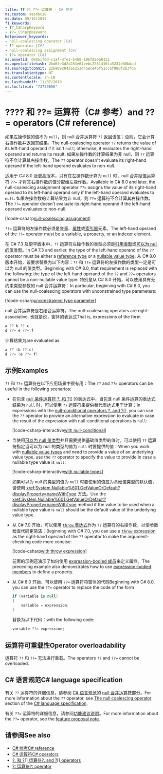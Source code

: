 ```yaml
---
title: ?? 和 ??= 运算符 - C# 参考
ms.custom: seodec18
ms.date: 09/10/2019
f1_keywords:
- ??_CSharpKeyword
- ??=_CSharpKeyword
helpviewer_keywords:
- null-coalescing operator [C#]
- ?? operator [C#]
- null-coalescing assignment [C#]
- ??= operator [C#]
ms.assetid: 088b1f0d-c1af-4fe1-b4b8-196fd5ea9132
ms.openlocfilehash: 2bd6fe3d2d283e64eebc2251416fa5234e30bdad
ms.sourcegitcommit: 22be09204266253d45ece46f51cc6f080f2b3fd6
ms.translationtype: HT
ms.contentlocale: zh-CN
ms.lasthandoff: 11/07/2019
ms.locfileid: "73739656"
---
```

# <a name="-and--operators-c-reference"></a><span data-ttu-id="4f732-103">??</span><span class="sxs-lookup"><span data-stu-id="4f732-103">??</span></span> <span data-ttu-id="4f732-104">和 ??= 运算符（C# 参考）</span><span class="sxs-lookup"><span data-stu-id="4f732-104">and ??= operators (C# reference)</span></span>

<span data-ttu-id="4f732-105">如果左操作数的值不为 `null`，则 null 合并运算符 `??` 返回该值；否则，它会计算右操作数并返回其结果。</span><span class="sxs-lookup"><span data-stu-id="4f732-105">The null-coalescing operator `??` returns the value of its left-hand operand if it isn't `null`; otherwise, it evaluates the right-hand operand and returns its result.</span></span> <span data-ttu-id="4f732-106">如果左操作数的计算结果为非 null，则 `??` 运算符不会计算其右操作数。</span><span class="sxs-lookup"><span data-stu-id="4f732-106">The `??` operator doesn't evaluate its right-hand operand if the left-hand operand evaluates to non-null.</span></span>

<span data-ttu-id="4f732-107">适用于 C# 8.0 及更高版本，只有在左操作数计算为 `null` 时，null 合并赋值运算符 `??=` 才将其右操作数的值分配给左操作数。</span><span class="sxs-lookup"><span data-stu-id="4f732-107">Available in C# 8.0 and later, the null-coalescing assignment operator `??=` assigns the value of its right-hand operand to its left-hand operand only if the left-hand operand evaluates to `null`.</span></span> <span data-ttu-id="4f732-108">如果左操作数的计算结果为非 null，则 `??=` 运算符不会计算其右操作数。</span><span class="sxs-lookup"><span data-stu-id="4f732-108">The `??=` operator doesn't evaluate its right-hand operand if the left-hand operand evaluates to non-null.</span></span>

[!code-csharp[null-coalescing assignment](~/samples/csharp/language-reference/operators/NullCoalescingOperator.cs#Assignment)]

<span data-ttu-id="4f732-109">`??=` 运算符的左操作数必须是变量、[属性](../../programming-guide/classes-and-structs/properties.md)或[索引器](../../programming-guide/indexers/index.md)元素。</span><span class="sxs-lookup"><span data-stu-id="4f732-109">The left-hand operand of the `??=` operator must be a variable, a [property](../../programming-guide/classes-and-structs/properties.md), or an [indexer](../../programming-guide/indexers/index.md) element.</span></span>

<span data-ttu-id="4f732-110">在 C# 7.3 及更早版本中，`??` 运算符左操作数的类型必须是[引用类型](../keywords/reference-types.md)或[可以为 null 的值类型](../builtin-types/nullable-value-types.md)。</span><span class="sxs-lookup"><span data-stu-id="4f732-110">In C# 7.3 and earlier, the type of the left-hand operand of the `??` operator must be either a [reference type](../keywords/reference-types.md) or a [nullable value type](../builtin-types/nullable-value-types.md).</span></span> <span data-ttu-id="4f732-111">从 C# 8.0 版本开始，该要求替换为以下内容：`??` 和 `??=` 运算符的左操作数的类型一定是可以为 null 的值类型。</span><span class="sxs-lookup"><span data-stu-id="4f732-111">Beginning with C# 8.0, that requirement is replaced with the following: the type of the left-hand operand of the `??` and `??=` operators cannot be a non-nullable value type.</span></span> <span data-ttu-id="4f732-112">特别是从 C# 8.0 开始，可以使用具有无约束类型参数的 null 合并运算符：</span><span class="sxs-lookup"><span data-stu-id="4f732-112">In particular, beginning with C# 8.0, you can use the null-coalescing operators with unconstrained type parameters:</span></span>

[!code-csharp[unconstrained type parameter](~/samples/csharp/language-reference/operators/NullCoalescingOperator.cs#UnconstrainedType)]

<span data-ttu-id="4f732-113">null 合并运算符是右结合运算符。</span><span class="sxs-lookup"><span data-stu-id="4f732-113">The null-coalescing operators are right-associative.</span></span> <span data-ttu-id="4f732-114">也就是说，窗体的表达式</span><span class="sxs-lookup"><span data-stu-id="4f732-114">That is, expressions of the form</span></span>

```csharp
a ?? b ?? c
d ??= e ??= f
```

<span data-ttu-id="4f732-115">计算结果为</span><span class="sxs-lookup"><span data-stu-id="4f732-115">are evaluated as</span></span>

```csharp
a ?? (b ?? c)
d ??= (e ??= f)
```

## <a name="examples"></a><span data-ttu-id="4f732-116">示例</span><span class="sxs-lookup"><span data-stu-id="4f732-116">Examples</span></span>

<span data-ttu-id="4f732-117">`??` 和 `??=` 运算符在以下应用场景中很有用：</span><span class="sxs-lookup"><span data-stu-id="4f732-117">The `??` and `??=` operators can be useful in the following scenarios:</span></span>

- <span data-ttu-id="4f732-118">在包含 [null 条件运算符 ?. 和 ?[]](member-access-operators.md#null-conditional-operators--and-) 的表达式中，当包含 null 条件运算的表达式结果为 `null` 时，可以使用 `??` 运算符来提供替代表达式用于计算：</span><span class="sxs-lookup"><span data-stu-id="4f732-118">In expressions with the [null-conditional operators ?. and ?[]](member-access-operators.md#null-conditional-operators--and-), you can use the `??` operator to provide an alternative expression to evaluate in case the result of the expression with null-conditional operations is `null`:</span></span>

  [!code-csharp-interactive[with null-conditional](~/samples/csharp/language-reference/operators/NullCoalescingOperator.cs#WithNullConditional)]

- <span data-ttu-id="4f732-119">当使用[可以为 null 值类型](../builtin-types/nullable-value-types.md)并且需要提供基础值类型的值时，可以使用 `??` 运算符指定当可以为 null 的类型的值为 `null` 时要提供的值：</span><span class="sxs-lookup"><span data-stu-id="4f732-119">When you work with [nullable value types](../builtin-types/nullable-value-types.md) and need to provide a value of an underlying value type, use the `??` operator to specify the value to provide in case a nullable type value is `null`:</span></span>

  [!code-csharp-interactive[with nullable types](~/samples/csharp/language-reference/operators/NullCoalescingOperator.cs#WithNullableTypes)]

  <span data-ttu-id="4f732-120">如果可以为 null 的类型的值为 `null` 时要使用的值应为基础值类型的默认值，请使用 <xref:System.Nullable%601.GetValueOrDefault?displayProperty=nameWithType> 方法。</span><span class="sxs-lookup"><span data-stu-id="4f732-120">Use the <xref:System.Nullable%601.GetValueOrDefault?displayProperty=nameWithType> method if the value to be used when a nullable type value is `null` should be the default value of the underlying value type.</span></span>

- <span data-ttu-id="4f732-121">从 C# 7.0 开始，可以使用 [`throw` 表达式](../keywords/throw.md#the-throw-expression)作为 `??` 运算符的右操作数，以使参数检查代码更简洁：</span><span class="sxs-lookup"><span data-stu-id="4f732-121">Beginning with C# 7.0, you can use a [`throw` expression](../keywords/throw.md#the-throw-expression) as the right-hand operand of the `??` operator to make the argument-checking code more concise:</span></span>

  [!code-csharp[with throw expression](~/samples/csharp/language-reference/operators/NullCoalescingOperator.cs#WithThrowExpression)]

  <span data-ttu-id="4f732-122">前面的示例还演示了如何使用 [expression-bodied 成员](../../programming-guide/statements-expressions-operators/expression-bodied-members.md)来定义属性。</span><span class="sxs-lookup"><span data-stu-id="4f732-122">The preceding example also demonstrates how to use [expression-bodied members](../../programming-guide/statements-expressions-operators/expression-bodied-members.md) to define a property.</span></span>

- <span data-ttu-id="4f732-123">从 C# 8.0 开始，可以使用 `??=` 运算符将窗体的代码</span><span class="sxs-lookup"><span data-stu-id="4f732-123">Beginning with C# 8.0, you can use the `??=` operator to replace the code of the form</span></span>

  ```csharp
  if (variable is null)
  {
      variable = expression;
  }
  ```

  <span data-ttu-id="4f732-124">替换为以下代码：</span><span class="sxs-lookup"><span data-stu-id="4f732-124">with the following code:</span></span>

  ```csharp
  variable ??= expression;
  ```

## <a name="operator-overloadability"></a><span data-ttu-id="4f732-125">运算符可重载性</span><span class="sxs-lookup"><span data-stu-id="4f732-125">Operator overloadability</span></span>

<span data-ttu-id="4f732-126">运算符 `??` 和 `??=` 无法进行重载。</span><span class="sxs-lookup"><span data-stu-id="4f732-126">The operators `??` and `??=` cannot be overloaded.</span></span>

## <a name="c-language-specification"></a><span data-ttu-id="4f732-127">C# 语言规范</span><span class="sxs-lookup"><span data-stu-id="4f732-127">C# language specification</span></span>

<span data-ttu-id="4f732-128">有关 `??` 运算符的详细信息，请参阅 [C# 语言规范](~/_csharplang/spec/introduction.md)的 [null 合并运算符](~/_csharplang/spec/expressions.md#the-null-coalescing-operator)部分。</span><span class="sxs-lookup"><span data-stu-id="4f732-128">For more information about the `??` operator, see [The null coalescing operator](~/_csharplang/spec/expressions.md#the-null-coalescing-operator) section of the [C# language specification](~/_csharplang/spec/introduction.md).</span></span>

<span data-ttu-id="4f732-129">有关 `??=` 运算符的详细信息，请参阅[功能建议说明](~/_csharplang/proposals/csharp-8.0/null-coalescing-assignment.md)。</span><span class="sxs-lookup"><span data-stu-id="4f732-129">For more information about the `??=` operator, see the [feature proposal note](~/_csharplang/proposals/csharp-8.0/null-coalescing-assignment.md).</span></span>

## <a name="see-also"></a><span data-ttu-id="4f732-130">请参阅</span><span class="sxs-lookup"><span data-stu-id="4f732-130">See also</span></span>

- [<span data-ttu-id="4f732-131">C# 参考</span><span class="sxs-lookup"><span data-stu-id="4f732-131">C# reference</span></span>](../index.md)
- [<span data-ttu-id="4f732-132">C# 运算符</span><span class="sxs-lookup"><span data-stu-id="4f732-132">C# operators</span></span>](index.md)
- <span data-ttu-id="4f732-133">[?. 和 ?[] 运算符](member-access-operators.md#null-conditional-operators--and-)</span><span class="sxs-lookup"><span data-stu-id="4f732-133">[?. and ?[] operators](member-access-operators.md#null-conditional-operators--and-)</span></span>
- [<span data-ttu-id="4f732-134">?: 运算符</span><span class="sxs-lookup"><span data-stu-id="4f732-134">?: operator</span></span>](conditional-operator.md)
